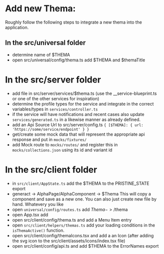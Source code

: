 # Add new Thema:

Roughly follow the following steps to integrate a new thema into the application.

## In the src/universal folder

- determine name of $THEMA
- open src/universal/config/thema.ts add $THEMA and $themaTitle

# In the src/server folder

- add file in src/server/services/$thema.ts (use the \_\_service-blueprint.ts or one of the other services for inspiration)
- determine the profile types for the service and integrate in the correct variables/types in `services/controller.ts`
- if the service will have notifications and recent cases also update `services/generated.ts` in a likewise manner as already defined.
- add an Api Source Url to src/server/config.ts `{ [$THEMA]: { url: 'https://some/service/endpoint' } }`
- get/create some mock data that will represent the appropriate api response and put in `mocks/fixtures/`
- add Mock route to `mocks/routes/` and register this in `mocks/collections.json` using its id and variant id

# In the src/client folder

- in `src/client/AppState.ts` add the $THEMA to the PRISTINE_STATE export
- generact -> AlphaPage/AlphaComponent -> $Thema This will copy a component and save as a new one. You can also just create new file by hand. Whatevery you like
- open `universal/config/routes.ts` add $Thema -> /$thema
- open App.tsx add <Route path={AppRoutes.$THEMA} component={$Thema} />
- open src/client/config/thema.ts and add a Menu Item entry
- open `src/client/helpers/themas.ts` add your loading conditions in the `isThemaActive()` function.
- open src/client/config/themaIcons.tsx and add a an Icon (after adding the svg icon to the src/client/assets/icons/index.tsx file)
- open src/client/config/api.ts and add $THEMA to the ErrorNames export
